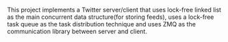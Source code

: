This project implements a Twitter server/client that uses lock-free linked list as the main concurrent data structure(for storing feeds), 
uses a lock-free task queue as the task distribution technique and uses ZMQ as the communication library between server and client.
